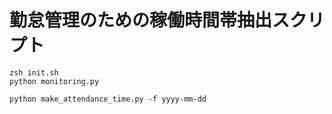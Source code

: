 
# 勤怠管理のための稼働時間帯抽出スクリプト
```
zsh init.sh
python monitoring.py
```

```
python make_attendance_time.py -f yyyy-mm-dd
```